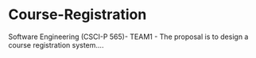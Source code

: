 # Course-Registration
Software Engineering (CSCI-P 565)- TEAM1 - The proposal is to design a course registration system....
